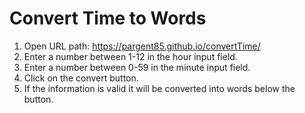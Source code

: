 # Convert Time to Words

1. Open URL path: https://pargent85.github.io/convertTime/
2. Enter a number between 1-12 in the hour input field.
3. Enter a number between 0-59 in the minute input field.
4. Click on the convert button.
5. If the information is valid it will be converted into words below the button.
